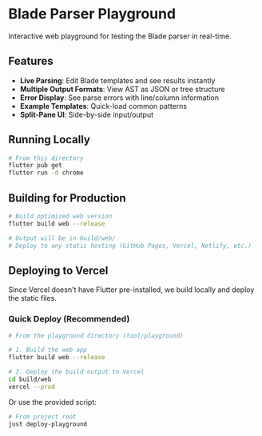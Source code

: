 # Blade Parser Playground

Interactive web playground for testing the Blade parser in real-time.

## Features

- **Live Parsing**: Edit Blade templates and see results instantly
- **Multiple Output Formats**: View AST as JSON or tree structure
- **Error Display**: See parse errors with line/column information
- **Example Templates**: Quick-load common patterns
- **Split-Pane UI**: Side-by-side input/output

## Running Locally

```bash
# From this directory
flutter pub get
flutter run -d chrome
```

## Building for Production

```bash
# Build optimized web version
flutter build web --release

# Output will be in build/web/
# Deploy to any static hosting (GitHub Pages, Vercel, Netlify, etc.)
```

## Deploying to Vercel

Since Vercel doesn't have Flutter pre-installed, we build locally and deploy the static files.

### Quick Deploy (Recommended)

```bash
# From the playground directory (tool/playground)

# 1. Build the web app
flutter build web --release

# 2. Deploy the build output to Vercel
cd build/web
vercel --prod
```

Or use the provided script:

```bash
# From project root
just deploy-playground
```
